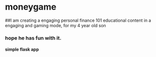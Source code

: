 # moneygame
##I am creating a engaging personal finance 101 educational content in a engaging and gaming mode, for my 4 year old son
### hope he has fun with it. 
#### simple flask app 
